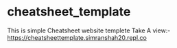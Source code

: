 # cheatsheet_template
This is simple Cheatsheet website templete 
Take A view:-https://cheatsheettemplate.simranshah20.repl.co
